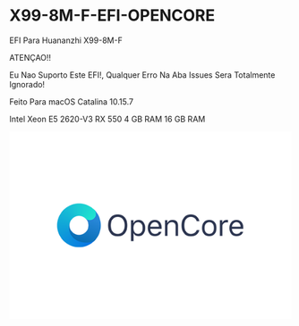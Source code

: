 # X99-8M-F-EFI-OPENCORE
EFI Para Huananzhi X99-8M-F

ATENÇAO!!

Eu Nao Suporto Este EFI!, Qualquer Erro Na Aba Issues Sera Totalmente Ignorado!

Feito Para macOS Catalina 10.15.7

Intel Xeon E5 2620-V3
RX 550 4 GB RAM
16 GB RAM

![](https://raw.githubusercontent.com/AveyBD/ASUS-UX425JA-Hackintosh/main/Opencore.png)



